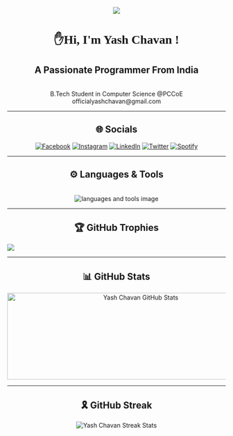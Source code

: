 
<p align="center"><img align="center" src="https://visitor-badge.laobi.icu/badge?page_id=yashchavan02.MiniProject-A"/></p>

<!-- <h1 align="center">
    <img src="https://readme-typing-svg.herokuapp.com/?font=Righteous&size=45&color=&center=true&vCenter=true&width=500&height=70&duration=4000&lines= ✋Hi, I'm Yash Chavan !;" />
</h1> -->

<h1 align="center" style="font-family:Poetsen One"> ✋Hi, I'm Yash Chavan !</h1>

<h2 align="center"> A Passionate Programmer From India </h2><br/>

<div align="center">
 B.Tech Student in Computer Science @PCCoE<br>officialyashchavan@gmail.com<br/>
</div><hr/>


<div align="center">

## 🌐 Socials 
[![Facebook](https://img.shields.io/badge/Facebook-%231877F2.svg?logo=Facebook&logoColor=white)](https://www.facebook.com/profile.php?id=100027406703908)
[![Instagram](https://img.shields.io/badge/Instagram-%23E4405F.svg?logo=Instagram&logoColor=white)](https://www.instagram.com/yashchavan.02) 
[![LinkedIn](https://img.shields.io/badge/LinkedIn-%230077B5.svg?logo=linkedin&logoColor=white)](https://www.linkedin.com/in/yashchavan02)
[![Twitter](https://img.shields.io/badge/Twitter-%231877F2.svg?logo=X&logoColor=white)](https://x.com/yashchavan02)
[![Spotify](https://img.shields.io/badge/Spotify-%231877F2.svg?logo=Spotify&logoColor=white)](https://open.spotify.com/playlist/6Sc19OoYxhZ3Lym6eWq9NR?si=fdd98cbd6538457d)

</div><hr/>

<h2 align="center">⚙ Languages & Tools</h2><br/>
<div align="center">
    <img src="https://skillicons.dev/icons?i=c,cpp,rust,html,css,git" alt="languages and tools image"/>
</div><hr/>

<h2 align="center">🏆 GitHub Trophies</h2>

![](https://github-profile-trophy.vercel.app/?username=yashchavan02&theme=monokai&no-frame=false&no-bg=true&margin-w=4)

<hr/>

<h2 align="center">📊 GitHub Stats </h2>

<p align="center"><img width="600" height="200" src="https://github-readme-stats.vercel.app/api?username=yashchavan02&show_icons=true&theme=dark&hide_border=false" alt="Yash Chavan GitHub Stats"></p><hr/>

<h2 align="center"> 🎗️ GitHub Streak </h2>
<p align="center"><img align="center" src="https://github-readme-streak-stats.herokuapp.com/?user=yashchavan02&theme=dark&hide_border=false" alt="Yash Chavan Streak Stats" /></p>

